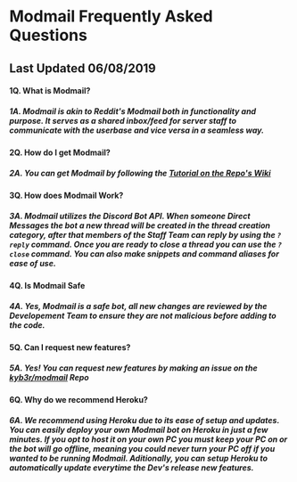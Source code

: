 # Modmail Frequently Asked Questions
## Last Updated 06/08/2019

#### 1Q. What is Modmail?
##### 1A. Modmail is akin to Reddit's Modmail both in functionality and purpose. It serves as a shared inbox/feed for server staff to communicate with the userbase and vice versa in a seamless way.

#### 2Q. How do I get Modmail?
##### 2A. You can get Modmail by following the [Tutorial on the Repo's Wiki](https://github.com/kyb3r/modmail/wiki/Installation)

#### 3Q. How does Modmail Work?
##### 3A.  Modmail utilizes the Discord Bot API. When someone Direct Messages the bot a new thread will be created in the thread creation category, after that members of the Staff Team can reply by using the ``?reply`` command. Once you are ready to close a thread you can use the ``?close`` command. You can also make snippets and command aliases for ease of use.

#### 4Q. Is Modmail Safe
##### 4A. Yes, Modmail is a safe bot, all new changes are reviewed by the Developement Team to ensure they are not malicious before adding to the code.

#### 5Q. Can I request new features?
##### 5A. Yes! You can request new features by making an issue on the [kyb3r/modmail](https://github.com/kyb3r/modmail/issues) Repo

#### 6Q. Why do we recommend Heroku?
##### 6A. We recommend using Heroku due to its ease of setup and updates. You can easily deploy your own Modmail bot on Heroku in just a few minutes. If you opt to host it on your own PC you must keep your PC on or the bot will go offline, meaning you could never turn your PC off if you wanted to be running Modmail. Aditionally, you can setup Heroku to automatically update everytime the Dev's release new features.
